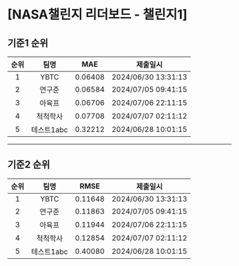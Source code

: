 # [NASA챌린지 리더보드 - 챌린지1]
## 기준1 순위
| 순위 | 팀명 | MAE | 제출일시 |
|:----:|:----:|:-----:|:----:|
| 1 | YBTC | 0.06408 | 2024/06/30 13:31:13 |
| 2 | 연구준 | 0.06584 | 2024/07/05 09:41:15 |
| 3 | 아육프 | 0.06706 | 2024/07/06 22:11:15 |
| 4 | 척척학사 | 0.07708 | 2024/07/07 02:11:12 |
| 5 | 테스트1abc | 0.32212 | 2024/06/28 10:01:15 |
___
## 기준2 순위
| 순위 | 팀명 | RMSE | 제출일시 |
|:----:|:----:|:-----:|:----:|
| 1 | YBTC | 0.11648 | 2024/06/30 13:31:13 |
| 2 | 연구준 | 0.11863 | 2024/07/05 09:41:15 |
| 3 | 아육프 | 0.11944 | 2024/07/06 22:11:15 |
| 4 | 척척학사 | 0.12854 | 2024/07/07 02:11:12 |
| 5 | 테스트1abc | 0.40080 | 2024/06/28 10:01:15 |
